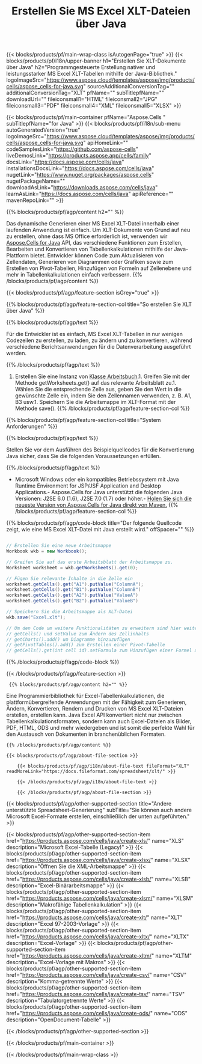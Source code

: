 ﻿---
title: Erstellen Sie MS Excel XLT-Dateien über Java 
url: /de/java/create-xlt/ 
description: Java Beispielcode zum Generieren von XLT-Dokumenten. Verwenden Sie diesen Code zum Erstellen von MS Excel XLT-Dateien in einer Java-basierten Desktop- oder Webanwendung.
---
{{< blocks/products/pf/main-wrap-class isAutogenPage="true" >}}
{{< blocks/products/pf/i18n/upper-banner h1="Erstellen Sie XLT-Dokumente über Java" h2="Programmgesteuerte Erstellung nativer und leistungsstarker MS Excel XLT-Tabellen mithilfe der Java-Bibliothek." logoImageSrc="https://www.aspose.cloud/templates/aspose/img/products/cells/aspose_cells-for-java.svg" sourceAdditionalConversionTag="" additionalConversionTag="XLT" pfName="" subTitlepfName="" downloadUrl="" fileiconsmall1="HTML" fileiconsmall2="JPG" fileiconsmall3="PDF" fileiconsmall4="XML" fileiconsmall5="XLSX" >}}

{{< blocks/products/pf/main-container pfName="Aspose.Cells " subTitlepfName="for Java" >}}
{{< blocks/products/pf/i18n/sub-menu autoGeneratedVersion="true" logoImageSrc="https://www.aspose.cloud/templates/aspose/img/products/cells/aspose_cells-for-java.svg" apiHomeLink="" codeSamplesLink="https://github.com/aspose-cells" liveDemosLink="https://products.aspose.app/cells/family" docsLink="https://docs.aspose.com/cells/java" installationsDocsLink="https://docs.aspose.com/cells/java" nugetLink="https://www.nuget.org/packages/aspose.cells" nugetPackageName="" downloadAsLink="https://downloads.aspose.com/cells/java" learnAsLink="https://docs.aspose.com/cells/java" apiReference="" mavenRepoLink="" >}}

{{% blocks/products/pf/agp/content h2="" %}}

 Das dynamische Generieren einer MS Excel XLT-Datei innerhalb einer laufenden Anwendung ist einfach. Um XLT-Dokumente von Grund auf neu zu erstellen, ohne dass MS Office erforderlich ist, verwenden wir
 [Aspose.Cells for Java](https://products.aspose.com/cells/java) 
 API, das verschiedene Funktionen zum Erstellen, Bearbeiten und Konvertieren von Tabellenkalkulationen mithilfe der Java-Plattform bietet. Entwickler können Code zum Aktualisieren von Zellendaten, Generieren von Diagrammen oder Grafiken sowie zum Erstellen von Pivot-Tabellen, Hinzufügen von Formeln auf Zellenebene und mehr in Tabellenkalkulationen einfach verbessern.
{{% /blocks/products/pf/agp/content %}}

{{< blocks/products/pf/agp/feature-section isGrey="true" >}}

{{% blocks/products/pf/agp/feature-section-col title="So erstellen Sie XLT über Java" %}}

{{% blocks/products/pf/agp/text %}}

 Für die Entwickler ist es einfach, MS Excel XLT-Tabellen in nur wenigen Codezeilen zu erstellen, zu laden, zu ändern und zu konvertieren, während verschiedene Berichtsanwendungen für die Datenverarbeitung ausgeführt werden.

{{% /blocks/products/pf/agp/text %}}

1. Erstellen Sie eine Instanz von [Klasse Arbeitsbuch](https://reference.aspose.com/cells/java/com.aspose.cells/Workbook).1. Greifen Sie mit der Methode getWorksheets.get() auf das relevante Arbeitsblatt zu.1. Wählen Sie die entsprechende Zelle aus, geben Sie den Wert in die gewünschte Zelle ein, indem Sie den Zellennamen verwenden, z. B. A1, B3 usw.1. Speichern Sie die Arbeitsmappe im XLT-Format mit der Methode save().
{{% /blocks/products/pf/agp/feature-section-col %}}

{{% blocks/products/pf/agp/feature-section-col title="System Anforderungen" %}}

{{% blocks/products/pf/agp/text %}}

Stellen Sie vor dem Ausführen des Beispielquellcodes für die Konvertierung Java sicher, dass Sie die folgenden Voraussetzungen erfüllen.  

{{% /blocks/products/pf/agp/text %}}

- Microsoft Windows oder ein kompatibles Betriebssystem mit Java Runtime Environment for JSP/JSF Application and Desktop Applications.- Aspose.Cells for Java unterstützt die folgenden Java Versionen: J2SE 6.0 (1.6), J2SE 7.0 (1.7) oder höher.- [Holen Sie sich die neueste Version von Aspose.Cells for Java direkt von Maven.](https://docs.aspose.com/cells/java/installation/) 
{{% /blocks/products/pf/agp/feature-section-col %}}

{{% blocks/products/pf/agp/code-block title="Der folgende Quellcode zeigt, wie eine MS Excel XLT-Datei mit Java erstellt wird." offSpacer="" %}}

```cs

// Erstellen Sie eine neue Arbeitsmappe
Workbook wkb = new Workbook();

// Greifen Sie auf das erste Arbeitsblatt der Arbeitsmappe zu.
Worksheet worksheet = wkb.getWorksheets().get(0);

// Fügen Sie relevante Inhalte in die Zelle ein
worksheet.getCells().get("A1").putValue("ColumnA");
worksheet.getCells().get("B1").putValue("ColumnB")
worksheet.getCells().get("A2").putValue("ValueA")
worksheet.getCells().get("B2").putValue("ValueB")

// Speichern Sie die Arbeitsmappe als XLT-Datei
wkb.save("Excel.xlt"); 

// Um den Code um weitere Funktionalitäten zu erweitern sind hier weitere Funktionen
// getCells() und setValue zum Ändern des Zellinhalts
// getCharts().add() um Diagramme hinzuzufügen
// getPivotTables().add() zum Erstellen einer Pivot-Tabelle
// getCells().get(int cell id).setFormula zum Hinzufügen einer Formel auf Zellenebene


```

{{% /blocks/products/pf/agp/code-block %}}

{{< /blocks/products/pf/agp/feature-section >}}

<!-- aboutfile Starts -->

     
     {{% blocks/products/pf/agp/content h2="" %}}

 Eine Programmierbibliothek für Excel-Tabellenkalkulationen, die plattformübergreifende Anwendungen mit der Fähigkeit zum Generieren, Ändern, Konvertieren, Rendern und Drucken von MS Excel XLT-Dateien erstellen, erstellen kann. Java Excel API konvertiert nicht nur zwischen Tabellenkalkulationsformaten, sondern kann auch Excel-Dateien als Bilder, PDF, HTML, ODS und mehr wiedergeben und ist somit die perfekte Wahl für den Austausch von Dokumenten in branchenüblichen Formaten.



    {{% /blocks/products/pf/agp/content %}}

    {{< blocks/products/pf/agp/about-file-section >}}

        {{< blocks/products/pf/agp/i18n/about-file-text fileFormat="XLT" readMoreLink="https://docs.fileformat.com/spreadsheet/xlt/" >}}

        {{< /blocks/products/pf/agp/i18n/about-file-text >}}

        {{< /blocks/products/pf/agp/about-file-section >}}

          

<!-- aboutfile Ends -->

{{< blocks/products/pf/agp/other-supported-section title="Andere unterstützte Spreadsheet-Generierung" subTitle="Sie können auch andere Microsoft Excel-Formate erstellen, einschließlich der unten aufgeführten." >}}

{{< blocks/products/pf/agp/other-supported-section-item href="https://products.aspose.com/cells/java/create-xls/" name="XLS" description="Microsoft Excel-Tabelle (Legacy)" >}} 
{{< blocks/products/pf/agp/other-supported-section-item href="https://products.aspose.com/cells/java/create-xlsx/" name="XLSX" description="Öffnen Sie die XML-Arbeitsmappe" >}} 
{{< blocks/products/pf/agp/other-supported-section-item href="https://products.aspose.com/cells/java/create-xlsb/" name="XLSB" description="Excel-Binärarbeitsmappe" >}} 
{{< blocks/products/pf/agp/other-supported-section-item href="https://products.aspose.com/cells/java/create-xlsm/" name="XLSM" description="Makrofähige Tabellenkalkulation" >}} 
{{< blocks/products/pf/agp/other-supported-section-item href="https://products.aspose.com/cells/java/create-xlt/" name="XLT" description="Excel 97-2003-Vorlage" >}} 
{{< blocks/products/pf/agp/other-supported-section-item href="https://products.aspose.com/cells/java/create-xltx/" name="XLTX" description="Excel-Vorlage" >}} 
{{< blocks/products/pf/agp/other-supported-section-item href="https://products.aspose.com/cells/java/create-xltm/" name="XLTM" description="Excel-Vorlage mit Makros" >}} 
{{< blocks/products/pf/agp/other-supported-section-item href="https://products.aspose.com/cells/java/create-csv/" name="CSV" description="Komma-getrennte Werte" >}} 
{{< blocks/products/pf/agp/other-supported-section-item href="https://products.aspose.com/cells/java/create-tsv/" name="TSV" description="Tabulatorgetrennte Werte" >}} 
{{< blocks/products/pf/agp/other-supported-section-item href="https://products.aspose.com/cells/java/create-ods/" name="ODS" description="OpenDocument-Tabelle" >}} 

{{< /blocks/products/pf/agp/other-supported-section >}}

{{< /blocks/products/pf/main-container >}}
    
{{< /blocks/products/pf/main-wrap-class >}}
